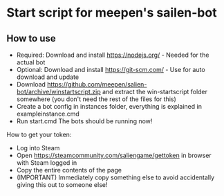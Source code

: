 # Start script for meepen's sailen-bot

## How to use

- Required: Download and install https://nodejs.org/ - Needed for the actual bot
- Optional: Download and install https://git-scm.com/ - Use for auto download and update
- Download https://github.com/meepen/salien-bot/archive/winstartscript.zip and extract the win-startscript folder somewhere (you don't need the rest of the files for this)
- Create a bot config in instances folder, everything is explained in exampleinstance.cmd
- Run start.cmd
The bots should be running now!

How to get your token:
- Log into Steam
- Open https://steamcommunity.com/saliengame/gettoken in browser with Steam logged in
- Copy the entire contents of the page
- (IMPORTANT) Immediately copy something else to avoid accidentally giving this out to someone else!
